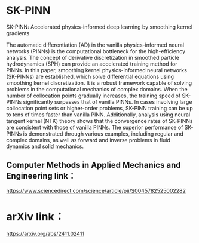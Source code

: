 # SK-PINN
SK-PINN: Accelerated physics-informed deep learning by smoothing kernel gradients

The automatic differentiation (AD) in the vanilla physics-informed neural networks (PINNs) is the computational bottleneck for the high-efficiency analysis. The concept of derivative discretization in smoothed particle hydrodynamics (SPH) can provide an accelerated training method for PINNs. In this paper, smoothing kernel physics-informed neural networks (SK-PINNs) are established, which solve differential equations using smoothing kernel discretization. It is a robust framework capable of solving problems in the computational mechanics of complex domains. When the number of collocation points gradually increases, the training speed of SK-PINNs significantly surpasses that of vanilla PINNs. In cases involving large collocation point sets or higher-order problems, SK-PINN training can be up to tens of times faster than vanilla PINN. Additionally, analysis using neural tangent kernel (NTK) theory shows that the convergence rates of SK-PINNs are consistent with those of vanilla PINNs. The superior performance of SK-PINNs is demonstrated through various examples, including regular and complex domains, as well as forward and inverse problems in fluid dynamics and solid mechanics.

## Computer Methods in Applied Mechanics and Engineering link：
https://www.sciencedirect.com/science/article/pii/S0045782525002282
# arXiv link：
https://arxiv.org/abs/2411.02411
